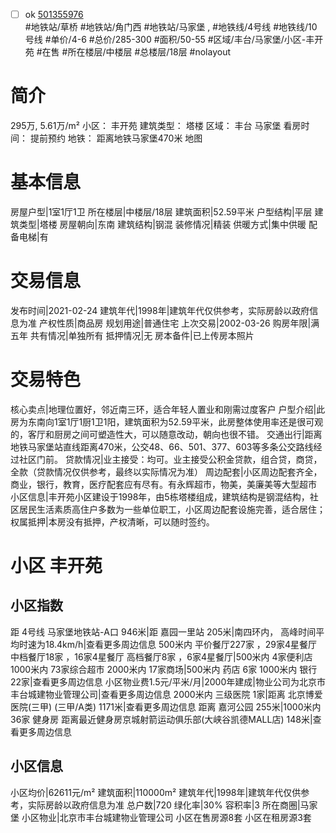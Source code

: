 - [ ] ok [501355976](https://bj.5i5j.com/ershoufang/501355976.html)  
 #地铁站/草桥 #地铁站/角门西 #地铁站/马家堡 ,  #地铁线/4号线 #地铁线/10号线
#单价/4-6 #总价/285-300 #面积/50-55   #区域/丰台/马家堡/小区-丰开苑 #在售 #所在楼层/中楼层 #总楼层/18层 #nolayout 
# 简介 
 295万,  5.61万/m² 
小区： 丰开苑
建筑类型： 塔楼
区域： 丰台 马家堡
看房时间： 提前预约
地铁： 距离地铁马家堡470米 地图
# 基本信息 
 房屋户型|1室1厅1卫
所在楼层|中楼层/18层
建筑面积|52.59平米
户型结构|平层
建筑类型|塔楼
房屋朝向|东南
建筑结构|钢混
装修情况|精装
供暖方式|集中供暖
配备电梯|有
# 交易信息 
 发布时间|2021-02-24
建筑年代|1998年|建筑年代仅供参考，实际房龄以政府信息为准
产权性质|商品房
规划用途|普通住宅
上次交易|2002-03-26
购房年限|满五年
共有情况|单独所有
抵押情况|无
房本备件|已上传房本照片
# 交易特色 
 核心卖点|地理位置好，邻近南三环，适合年轻人置业和刚需过度客户
户型介绍|此房为东南向1室1厅1厨1卫1阳，建筑面积为52.59平米，此房整体使用率还是很可观的，客厅和厨房之间可塑造性大，可以随意改动，朝向也很不错。
交通出行|距离地铁马家堡站直线距离470米，公交48、66、501、377、603等多条公交路线经过社区门前。
贷款情况|业主接受：均可。业主接受公积金贷款，组合贷，商贷，全款（贷款情况仅供参考，最终以实际情况为准）
周边配套|小区周边配套齐全，商业，银行，教育，医疗配套应有尽有。有永辉超市，物美，美廉美等大型超市
小区信息|丰开苑小区建设于1998年，由5栋塔楼组成，建筑结构是钢混结构，社区居民生活素质高住户多数为一些单位职工，小区周边配套设施完善，适合居住；
权属抵押|本房没有抵押，产权清晰，可以随时签约。
# 小区 丰开苑
## 小区指数 
 距 4号线 马家堡地铁站-A口 946米|距 嘉园一里站 205米|南四环内， 高峰时间平均时速为18.4km/h|查看更多周边信息
500米内 平价餐厅227家 ，29家4星餐厅
中档餐厅18家 ，16家4星餐厅
高档餐厅8家 ，6家4星餐厅|500米内 4家便利店
1000米内 73家综合超市
2000米内 17家商场|500米内 药店 6家
1000米内 银行 22家|查看更多周边信息
小区物业费1.5元/平米/月|2000年建成|物业公司为北京市丰台城建物业管理公司|查看更多周边信息
2000米内 三级医院 1家|距离 北京博爱医院(三甲) (三甲/A类) 1171米|查看更多周边信息
距离 嘉河公园 255米|1000米内 36家 健身房
距离最近健身房京城射箭运动俱乐部(大峡谷凯德MALL店) 148米|查看更多周边信息
## 小区信息 
 小区均价|62611元/m²
建筑面积|110000m²
建筑年代|1998年|建筑年代仅供参考，实际房龄以政府信息为准
总户数|720
绿化率|30%
容积率|3
所在商圈|马家堡
小区物业|北京市丰台城建物业管理公司
小区在售房源8套
小区在租房源3套
